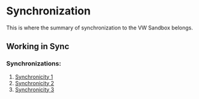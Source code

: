 # Synchronization

This is where the summary of synchronization to the VW Sandbox belongs.

## Working in Sync

### Synchronizations:

1. [Synchronicity 1](http://www.carl-jung.net/synchronicity.html "Synchronicity 1")
1. [Synchronicity 2](https://en.wikipedia.org/wiki/Synchronicity_II "Synchronicity 2")
1. [Synchronicity 3](http://sandboxdocs.readthedocs.org/en/latest/Developer%20Guide/Synchronization/ "Deja Vu All Over Again")